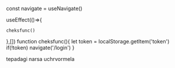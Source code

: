 <!-- Login ni man oganma etteya qilb beramn -->

const navigate = useNavigate()

  useEffect(()=>{

    cheksfunc()
    
  },[])
  function cheksfunc(){
  let token = localStorage.getItem('token')
  if(!token) navigate('/login')
  }

tepadagi narsa uchrvormela 